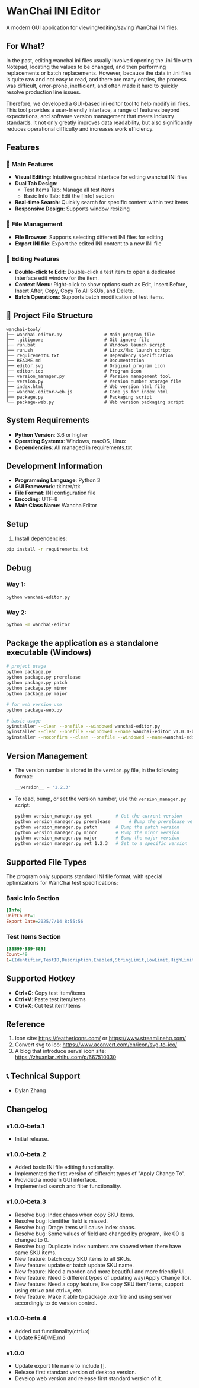 # WanChai INI Editor

A modern GUI application for viewing/editing/saving WanChai INI files.

## For What?
In the past, editing wanchai ini files usually involved opening the .ini file with Notepad, locating the values to be changed, and then performing replacements or batch replacements. However, because the data in .ini files is quite raw and not easy to read, and there are many entries, the process was difficult, error-prone, inefficient, and often made it hard to quickly resolve production line issues.

Therefore, we developed a GUI-based ini editor tool to help modify ini files. This tool provides a user-friendly interface, a range of features beyond expectations, and software version management that meets industry standards. It not only greatly improves data readability, but also significantly reduces operational difficulty and increases work efficiency.

## Features

### 🎯 Main Features
- **Visual Editing**: Intuitive graphical interface for editing wanchai INI files
- **Dual Tab Design**:   
  - Test Items Tab: Manage all test items
  - Basic Info Tab: Edit the [Info] section
- **Real-time Search**: Quickly search for specific content within test items
- **Responsive Design**: Supports window resizing

### 📁 File Management
- **File Browser**: Supports selecting different INI files for editing
- **Export INI file**: Export the edited INI content to a new INI file

### 🔧 Editing Features
- **Double-click to Edit**: Double-click a test item to open a dedicated interface edit window for the item.
- **Context Menu**: Right-click to show options such as Edit, Insert Before, Insert After, Copy, Copy To All SKUs, and Delete.
- **Batch Operations**: Supports batch modification of test items.

## 📁 Project File Structure

```
wanchai-tool/
├── wanchai-editor.py                # Main program file
├── .gitignore                       # Git ignore file
├── run.bat                          # Windows launch script
├── run.sh                           # Linux/Mac launch script
├── requirements.txt                 # Dependency specification
├── README.md                        # Documentation
├── editor.svg                       # Original program icon
├── editor.ico                       # Program icon
├── version_manager.py               # Version management tool
├── version.py                       # Version number storage file
├── index.html                       # Web version html file
├── wanchai-editor-web.js            # Core js for index.html
├── package.py                       # Packaging script
└── package-web.py                   # Web version packaging script
```

## System Requirements

- **Python Version**: 3.6 or higher
- **Operating Systems**: Windows, macOS, Linux
- **Dependencies**: All managed in requirements.txt

## Development Information

- **Programming Language**: Python 3
- **GUI Framework**: tkinter/ttk
- **File Format**: INI configuration file
- **Encoding**: UTF-8
- **Main Class Name**: WanchaiEditor

## Setup

1. Install dependencies:

```bash
pip install -r requirements.txt
```

## Debug

### Way 1:
```bash
python wanchai-editor.py
```

### Way 2:
```bash
python -m wanchai-editor
```

## Package the application as a standalone executable (Windows)

```bash
# project usage
python package.py
python package.py prerelease
python package.py patch
python package.py minor
python package.py major

# for web version use
python package-web.py

# basic usage
pyinstaller --clean --onefile --windowed wanchai-editor.py
pyinstaller --clean --onefile --windowed --name wanchai-editor_v1.0.0-beta.1 wanchai-editor.py
pyinstaller --noconfirm --clean --onefile --windowed --name=wanchai-editor_v1.0.0-beta.1 --icon=editor.ico wanchai-editor.py
```

## Version Management

- The version number is stored in the `version.py` file, in the following format:
  ```python
  __version__ = '1.2.3'
  ```
- To read, bump, or set the version number, use the `version_manager.py` script:
  ```sh
  python version_manager.py get         # Get the current version
  python version_manager.py prerelease       # Bump the prerelease version
  python version_manager.py patch       # Bump the patch version
  python version_manager.py minor       # Bump the minor version
  python version_manager.py major       # Bump the major version
  python version_manager.py set 1.2.3   # Set to a specific version
  ```

## Supported File Types

The program only supports standard INI file format, with special optimizations for WanChai test specifications:

### Basic Info Section
```ini
[Info]
UnitCount=1
Export Date=2025/7/14 8:55:56
```

### Test Items Section
```ini
[38599-989-889]
Count=49
1=(Identifier,TestID,Description,Enabled,StringLimit,LowLimit,HighLimit,LimitType,Unit,Parameters) VALUES ('38599-989-889','999','Name',0,'Jabra Evolve3 85','0','0','0','Description','UC, Link390C, Black, WLC Chrg')
```

## Supported Hotkey

- **Ctrl+C**: Copy test item/items
- **Ctrl+V**: Paste test item/items
- **Ctrl+X**: Cut test item/items

## Reference
1. Icon site: https://feathericons.com/ or https://www.streamlinehq.com/
2. Convert svg to ico: https://www.aconvert.com/cn/icon/svg-to-ico/
3. A blog that introduce serval icon site: https://zhuanlan.zhihu.com/p/667510330

## 📞 Technical Support
- Dylan Zhang

## Changelog

### v1.0.0-beta.1
- Initial release.

### v1.0.0-beta.2
- Added basic INI file editing functionality.
- Implemented the first version of different types of "Apply Change To".
- Provided a modern GUI interface.
- Implemented search and filter functionality.

### v1.0.0-beta.3
- Resolve bug: Index chaos when copy SKU items.
- Resolve bug: Identifier field is missed.
- Resolve bug: Drage items will cause index chaos.
- Resolve bug: Some values of field are changed by program, like 00 is changed to 0.
- Resolve bug: Duplicate index numbers are showed when there have same SKU items.
- New feature: batch copy SKU items to all SKUs.
- New feature: update or batch update SKU name.
- New feature: Need a morden and more beautiful and more friendly UI.
- New feature: Need 5 different types of updating way(Apply Change To).
- New feature: Need a copy feature, like copy SKU item/items, support using ctrl+c and ctrl+v, etc.
- New feature: Make it able to package .exe file and using semver accordingly to do version control.

### v1.0.0-beta.4
- Added cut functionality(ctrl+x)
- Update README.md

### v1.0.0
- Update export file name to include [].
- Release first standard version of desktop version.
- Develop web version and release first standard version of it.